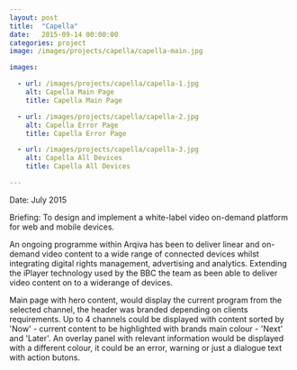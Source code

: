 ```yaml
---
layout: post
title:  "Capella"
date:   2015-09-14 00:00:00
categories: project
image: /images/projects/capella/capella-main.jpg

images:

  - url: /images/projects/capella/capella-1.jpg
    alt: Capella Main Page
    title: Capella Main Page

  - url: /images/projects/capella/capella-2.jpg
    alt: Capella Error Page
    title: Capella Error Page

  - url: /images/projects/capella/capella-3.jpg
    alt: Capella All Devices
    title: Capella All Devices

---
```

<p>Date: July 2015</p>
<p>Briefing: To design and implement a white-label video on-demand platform for web and mobile devices.</p>
<p></p>
<p>An on­going programme within Arqiva has been to deliver linear and on­-demand video content to a wide ­range of connected devices whilst integrating digital­ rights management, advertising and analytics. Extending the iPlayer technology used by the BBC the team as been able to deliver video content on to a wide­range of devices.</p>
<p>Main page with hero content, would display the current program from the selected channel, the header was branded depending on clients requirements. Up to 4 channels could be displayed with content sorted by 'Now' - current content to be highlighted with brands main colour - 'Next' and 'Later'. An overlay panel with relevant information would be displayed with a different colour, it could be an error, warning or just a dialogue text with action butons.</p>